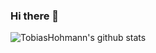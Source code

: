 ### Hi there 👋

<!--
**TobiasHohmann/TobiasHohmann** is a ✨ _special_ ✨ repository because its `README.md` (this file) appears on your GitHub profile.

Here are some ideas to get you started:

- 🔭 I’m currently working on ...
- 🌱 I’m currently learning ...
- 👯 I’m looking to collaborate on ...
- 🤔 I’m looking for help with ...
- 💬 Ask me about ...
- 📫 How to reach me: ...
- 😄 Pronouns: ...
- ⚡ Fun fact: ...
-->

![TobiasHohmann's github stats](https://github-readme-stats.vercel.app/api?username=TobiasHohmann&count_private=true&show_icons=true&theme=github_dark&bg_color=00000000&hide_border=true&hide_title=true&disable_animations=true)
